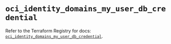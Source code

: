 # `oci_identity_domains_my_user_db_credential`

Refer to the Terraform Registry for docs: [`oci_identity_domains_my_user_db_credential`](https://registry.terraform.io/providers/oracle/oci/7.19.0/docs/resources/identity_domains_my_user_db_credential).
